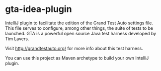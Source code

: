 gta-idea-plugin
===============

IntelliJ plugin to facilitate the edition of the Grand Test Auto settings file. This file serves to configure, among other things, the suite of tests to be launched.
GTA is a powerful open source Java test harness developed by Tim Lavers.

Visit http://grandtestauto.org/ for more info about this test harness.

You can use this project as Maven archetype to build your own IntelliJ plugin.